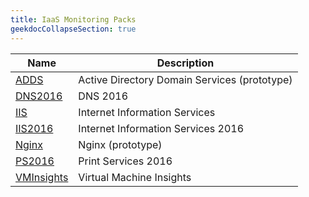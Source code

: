 ```yaml
---
title: IaaS Monitoring Packs
geekdocCollapseSection: true
---
```


| Name | Description |
|------|-------------|
|[ADDS](./ADDS) | Active Directory Domain Services (prototype)|
|[DNS2016](./DNS2016)|DNS 2016|
|[IIS](./IIS)|Internet Information Services|
|[IIS2016](./IIS2016)|Internet Information Services 2016|
|[Nginx](./Nginx)|Nginx (prototype)|
|[PS2016](./PS2016)|Print Services 2016|
|[VMInsights](./VMInsights)|Virtual Machine Insights|
